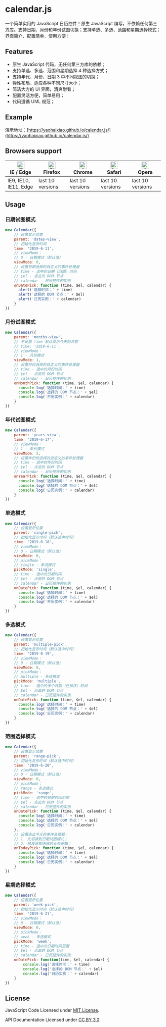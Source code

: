 # calendar.js
一个简单实用的 JavaScript 日历控件！原生 JavaScript 编写，不依赖任何第三方库。支持日期、月份和年份试图切换；支持单选、多选、范围和星期选择模式；界面简介、配置简单、使用方便！

## Features

- 原生 JavaScript 代码，无任何第三方库的依赖；
- 支持单选、多选、范围和星期选择 4 种选择方式；
- 支持年代、月份、日期 3 中不同视图的切换；
- 弹性布局，适应各种不同尺寸大小；
- 简洁大方的 UI 界面，清爽耐看；
- 配置灵活方便，简单易用；
- 代码遵循 UML 规范；

## Example

演示地址：[https://yaohaixiao.github.io/calendar.js/](https://yaohaixiao.github.io/calendar.js/)

## Browsers support

| [<img src="https://raw.githubusercontent.com/alrra/browser-logos/master/src/edge/edge_48x48.png" alt="IE / Edge" width="24px" height="24px" />](https://yaohaixiao.github.io/calendar.js/)</br>IE / Edge | [<img src="https://raw.githubusercontent.com/alrra/browser-logos/master/src/firefox/firefox_48x48.png" alt="Firefox" width="24px" height="24px" />](https://yaohaixiao.github.io/calendar.js/)</br>Firefox | [<img src="https://raw.githubusercontent.com/alrra/browser-logos/master/src/chrome/chrome_48x48.png" alt="Chrome" width="24px" height="24px" />](https://yaohaixiao.github.io/calendar.js/)</br>Chrome | [<img src="https://raw.githubusercontent.com/alrra/browser-logos/master/src/safari/safari_48x48.png" alt="Safari" width="24px" height="24px" />](https://yaohaixiao.github.io/calendar.js/)</br>Safari | [<img src="https://raw.githubusercontent.com/alrra/browser-logos/master/src/opera/opera_48x48.png" alt="Opera" width="24px" height="24px" />](https://yaohaixiao.github.io/calendar.js/)</br>Opera |
| --------- | --------- | --------- | --------- | --------- |
| IE9, IE10, IE11, Edge| last 10 versions| last 10 versions| last 10 versions| last 10 versions

## Usage

### 日期试图模式

```js
new Calendar({
    // 设置显示位置
    parent: 'dates-view',
    // 初始化显示时间
    time: '2019-6-11',
    // viewMode：
    // 0 - 日期模式（默认值）
    viewMode: 0,
    // 设置日期选择的自定义的事件处理器
    // time - 选中的日期（范围）时间
    // $el - 点击的 DOM 节点
    // calendar - 日历控件的实例
    onDatePick: function (time, $el, calendar) {
      alert('选择时间：' + time)
      alert('选择的 DOM 节点：' + $el)
      alert('日历实例：' + calendar)
    }
})
```

### 月份试图模式

```js
new Calendar({
    parent: 'months-view',
    // 不设置 time 默认显示今天的日期
    // time: '2019-6-11',
    // viewMode：
    // 1 - 月份模式
    viewMode: 1,
    // 设置月份选择的自定义的事件处理器
    // time - 选中的月份时间
    // $el - 点击的 DOM 节点
    // calendar - 日历控件的实例
    onMonthPick: function (time, $el, calendar) {
      console.log('选择时间：' + time)
      console.log('选择的 DOM 节点：' + $el)
      console.log('日历实例：' + calendar)
    }
})
```

### 年代试图模式

```js
new Calendar({
    parent: 'years-view',
    time: '2019-6-17',
    // viewMode：
    // 1 - 年代模式
    viewMode: 2,
    // 设置年份份选择的自定义的事件处理器
    // time - 选中的年份时间
    // $el - 点击的 DOM 节点
    // calendar - 日历控件的实例
    onYearPick: function (time, $el, calendar) {
      console.log('选择时间：' + time)
      console.log('选择的 DOM 节点：' + $el)
      console.log('日历实例：' + calendar)
    }
})
```

### 单选模式

```js
new Calendar({
    // 设置显示位置
    parent: 'single-pick',
    // 初始化显示时间（默认选中时间）
    time: '2019-6-18',
    // viewMode：
    // 0 - 日期模式（默认值）
    viewMode: 0,
    // pickMode：
    // single - 单选模式
    pickMode: 'single',
    // time - 选中的日期时间
    // $el - 点击的 DOM 节点
    // calendar - 日历控件的实例
    onDatePick: function (time, $el, calendar) {
      console.log('选择时间：' + time)
      console.log('选择的 DOM 节点：' + $el)
      console.log('日历实例：' + calendar)
    }
})
```

### 多选模式

```js
new Calendar({
    // 设置显示位置
    parent: 'multiple-pick',
    // 初始化显示时间（默认选中时间）
    time: '2019-6-19',
    // viewMode：
    // 0 - 日期模式（默认值）
    viewMode: 0,
    // pickMode：
    // multiple - 多选模式
    pickMode: 'multiple',
    // time - 选中的多个日期（已排序）时间
    // $el - 点击的 DOM 节点
    // calendar - 日历控件的实例
    onDatePick: function (time, $el, calendar) {
      console.log('选择时间：' + time)
      console.log('选择的 DOM 节点：' + $el)
      console.log('日历实例：' + calendar)
    }
})
```

### 范围选择模式

```js
new Calendar({
    // 设置显示位置
    parent: 'range-pick',
    // 初始化显示时间（默认选中时间）
    time: '2019-6-20',
    // viewMode：
    // 0 - 日期模式（默认值）
    viewMode: 0,
    // pickMode：
    // range - 多选模式
    pickMode: 'range',
    // time - 选中的日期时间范围
    // $el - 点击的 DOM 节点
    // calendar - 日历控件的实例
    onDatePick: function (time, $el, calendar) {
      console.log('选择时间：' + time)
      console.log('选择的 DOM 节点：' + $el)
      console.log('日历实例：' + calendar)
    },
    // 设置点击今天的事件处理器：
    // 1. 先切换到日期试图模式；
    // 2. 触发日期选择的业务逻辑；
    onTodayPick: function (time, $el, calendar) {
      console.log('选择时间：' + time)
      console.log('选择的 DOM 节点：' + $el)
      console.log('日历实例：' + calendar)
    }
})
```

### 星期选择模式

```js
new Calendar({
    // 设置显示位置
    parent: 'week-pick',
    // 初始化显示时间（默认选中时间）
    time: '2019-6-21',
    // viewMode：
    // 0 - 日期模式（默认值）
    viewMode: 0,
    // pickMode：
    // week - 多选模式
    pickMode: 'week',
    // time - 选中的日期时间范围
    // $el - 点击的 DOM 节点
    // calendar - 日历控件的实例
    onDatePick: function(time, $el, calendar) {
        console.log('选择时间：' + time)
        console.log('选择的 DOM 节点：' + $el)
        console.log('日历实例：' + calendar)
    }
})
```

## License

JavaScript Code Licensed under [MIT License](http://opensource.org/licenses/mit-license.html).

API Documentation Licensed under [CC BY 3.0](http://creativecommons.org/licenses/by/3.0/)
